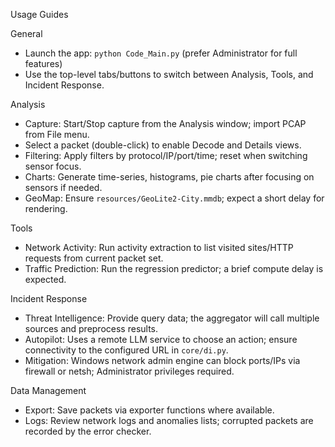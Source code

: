 Usage Guides

General

- Launch the app: `python Code_Main.py` (prefer Administrator for full features)
- Use the top-level tabs/buttons to switch between Analysis, Tools, and Incident Response.

Analysis

- Capture: Start/Stop capture from the Analysis window; import PCAP from File menu.
- Select a packet (double-click) to enable Decode and Details views.
- Filtering: Apply filters by protocol/IP/port/time; reset when switching sensor focus.
- Charts: Generate time-series, histograms, pie charts after focusing on sensors if needed.
- GeoMap: Ensure `resources/GeoLite2-City.mmdb`; expect a short delay for rendering.

Tools

- Network Activity: Run activity extraction to list visited sites/HTTP requests from current packet set.
- Traffic Prediction: Run the regression predictor; a brief compute delay is expected.

Incident Response

- Threat Intelligence: Provide query data; the aggregator will call multiple sources and preprocess results.
- Autopilot: Uses a remote LLM service to choose an action; ensure connectivity to the configured URL in `core/di.py`.
- Mitigation: Windows network admin engine can block ports/IPs via firewall or netsh; Administrator privileges required.

Data Management

- Export: Save packets via exporter functions where available.
- Logs: Review network logs and anomalies lists; corrupted packets are recorded by the error checker.


